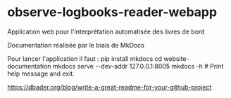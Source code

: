 # observe-logbooks-reader-webapp

Application web pour l'interprétation automatisée des livres de bord


Documentation réalisée par le biais de MkDocs 

Pour lancer l'application il faut : 
pip install mkdocs 
cd website-documentation
mkdocs serve --dev-addr 127.0.0.1:8005
mkdocs -h # Print help message and exit.



https://dbader.org/blog/write-a-great-readme-for-your-github-project
